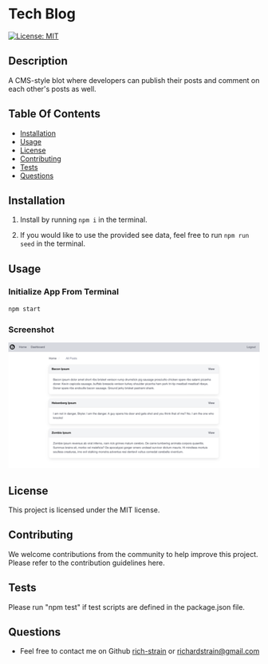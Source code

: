 # Tech Blog

[![License: MIT](https://img.shields.io/badge/License-MIT-yellow.svg)](https://opensource.org/licenses/MIT)

## Description

A CMS-style blot where developers can publish their posts and comment on each other's posts as well.

## Table Of Contents

- [Installation](#installation)
- [Usage](#usage)
- [License](#license)
- [Contributing](#contributing)
- [Tests](#tests)
- [Questions](#questions)

## Installation

1. Install by running `npm i` in the terminal.

2. If you would like to use the provided see data, feel free to run `npm run seed` in the terminal.

## Usage

### Initialize App From Terminal

```sh
npm start
```

### Screenshot

![Application Screenshot](assets/images/fluffy-parakeet-screenshot.png)

## License

This project is licensed under the MIT license.

## Contributing

We welcome contributions from the community to help improve this project. Please refer to the contribution guidelines here.

## Tests

Please run "npm test" if test scripts are defined in the package.json file.

## Questions

- Feel free to contact me on Github [rich-strain](https://github.com/rich-strain) or [richardstrain@gmail.com](mailto:richardstrain@gmail.com)
